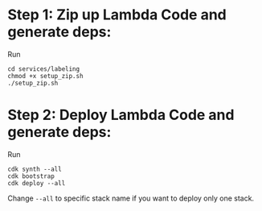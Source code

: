 # Step 1: Zip up Lambda Code and generate deps:
Run
```
cd services/labeling
chmod +x setup_zip.sh
./setup_zip.sh
```

# Step 2: Deploy Lambda Code and generate deps:
Run
```
cdk synth --all
cdk bootstrap
cdk deploy --all
```
Change `--all` to specific stack name if you want to deploy only one stack.
